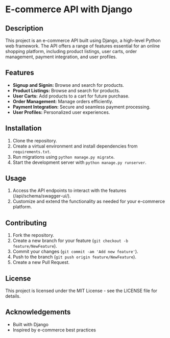 # E-commerce API with Django

## Description
This project is an e-commerce API built using Django, a high-level Python web framework. The API offers a range of features essential for an online shopping platform, including product listings, user carts, order management, payment integration, and user profiles.

## Features
- **Signup and Signin:** Browse and search for products.
- **Product Listings:** Browse and search for products.
- **User Carts:** Add products to a cart for future purchase.
- **Order Management:** Manage orders efficiently.
- **Payment Integration:** Secure and seamless payment processing.
- **User Profiles:** Personalized user experiences.

## Installation
1. Clone the repository.
2. Create a virtual environment and install dependencies from `requirements.txt`.
3. Run migrations using `python manage.py migrate`.
4. Start the development server with `python manage.py runserver`.

## Usage
1. Access the API endpoints to interact with the features (/api/schema/swagger-ui/).
2. Customize and extend the functionality as needed for your e-commerce platform.

## Contributing
1. Fork the repository.
2. Create a new branch for your feature (`git checkout -b feature/NewFeature`).
3. Commit your changes (`git commit -am 'Add new feature'`).
4. Push to the branch (`git push origin feature/NewFeature`).
5. Create a new Pull Request.

## License
This project is licensed under the MIT License - see the LICENSE file for details.

## Acknowledgements
- Built with Django
- Inspired by e-commerce best practices
